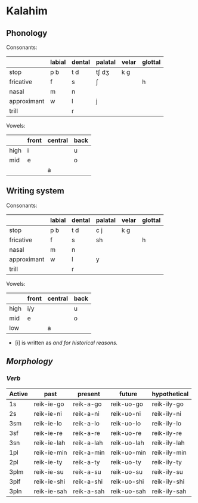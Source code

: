 # Kalahim

## Phonology

Consonants:

|             | labial | dental | palatal | velar | glottal |
|-------------|--------|--------|---------|-------|---------|
| stop        | p b    | t d    | tʃ dʒ   | k g   |         |
| fricative   | f      | s      | ʃ       |       | h       |
| nasal       | m      | n      |         |       |         |
| approximant | w      | l      | j       |       |         |
| trill       |        | r      |         |       |         |

Vowels:

|      | front | central | back |
|------|-------|---------|------|
| high | i     |         | u    |
| mid  | e     |         | o    |
|      |       | a       |      |

## Writing system

Consonants:

|             | labial | dental | palatal | velar | glottal |
|-------------|--------|--------|---------|-------|---------|
| stop        | p b    | t d    | c j     | k g   |         |
| fricative   | f      | s      | sh      |       | h       |
| nasal       | m      | n      |         |       |         |
| approximant | w      | l      | y       |       |         |
| trill       |        | r      |         |       |         |

Vowels:

|      | front | central | back |
|------|-------|---------|------|
| high | i/y   |         | u    |
| mid  | e     |         | o    |
| low  |       | a       |      |

* [i] is written as <i> and <y> for historical reasons.

## Morphology

### Verb

| Active | past   | present | future    | hypothetical  |
|--------|-----------|----------|-----------|------------|
| 1s     | reik-ie-go  | reik-a-go  | reik-uo-go  | reik-ily-go  |
| 2s     | reik-ie-ni  | reik-a-ni  | reik-uo-ni  | reik-ily-ni  |
| 3sm    | reik-ie-lo  | reik-a-lo  | reik-uo-lo  | reik-ily-lo  |
| 3sf    | reik-ie-re  | reik-a-re  | reik-uo-re  | reik-ily-re  |
| 3sn    | reik-ie-lah | reik-a-lah | reik-uo-lah | reik-ily-lah |
| 1pl    | reik-ie-min | reik-a-min | reik-uo-min | reik-ily-min |
| 2pl    | reik-ie-ty  | reik-a-ty  | reik-uo-ty  | reik-ily-ty  |
| 3plm   | reik-ie-su  | reik-a-su  | reik-uo-su  | reik-ily-su  |
| 3plf   | reik-ie-shi | reik-a-shi | reik-uo-shi | reik-ily-shi |
| 3pln   | reik-ie-sah | reik-a-sah | reik-uo-sah | reik-ily-sah |
